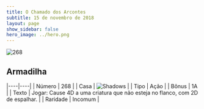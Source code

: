 ```yaml
---
title: O Chamado dos Arcontes
subtitle: 15 de novembro de 2018
layout: page
show_sidebar: false
hero_image: ../hero.png
---
```


![268](https://cdn.keyforgegame.com/media/card_front/pt/341_268_6P3M73RFGR8W_pt.png)

## Armadilha

|----|----|
| Número | 268 |
| Casa | ![Shadows](https://archonarcana.com/images/thumb/e/ee/Shadows.png/22px-Shadows.png "Sombras") |
| Tipo | Ação |
| Bônus | 1A |
| Texto | Jogar: Cause 4D a uma criatura que não esteja no flanco, com 2D de espalhar. |
| Raridade | Incomum |
